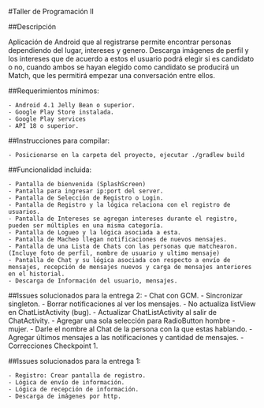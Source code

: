 #Taller de Programación II

##Descripción

Aplicación de Android que al registrarse permite encontrar personas dependiendo del lugar, intereses y genero. Descarga imágenes de perfil y los intereses que de acuerdo a estos el usuario podrá elegir si es candidato o no, cuando ambos se hayan elegido como candidato se producirá un Match, que les permitirá empezar una conversación entre ellos.

##Requerimientos mínimos:

	- Android 4.1 Jelly Bean o superior.
	- Google Play Store instalada.
	- Google Play services
	- API 18 o superior. 

##Instrucciones para compilar:
		
	- Posicionarse en la carpeta del proyecto, ejecutar ./gradlew build
	
##Funcionalidad incluida:
	
	- Pantalla de bienvenida (SplashScreen)
	- Pantalla para ingresar ip:port del server.
	- Pantalla de Selección de Registro o Login.
	- Pantalla de Registro y la lógica relaciona con el registro de usuarios.
	- Pantalla de Intereses se agregan intereses durante el registro, pueden ser múltiples en una misma categoría.
	- Pantalla de Logueo y la lógica asociada a esta.
	- Pantalla de Macheo llegan notificaciones de nuevos mensajes.
	- Pantalla de una Lista de Chats con las personas que matchearon. (Incluye foto de perfil, nombre de usuario y ultimo mensaje)
	- Pantalla de Chat y su lógica asociada con respecto a envío de mensajes, recepción de mensajes nuevos y carga de mensajes anteriores en el historial.
	- Descarga de Información del usuario, mensajes. 
	
##Issues solucionados para la entrega 2:
	- Chat con GCM.
	- Sincronizar singleton.
	- Borrar notificaciones al ver los mensajes.
	- No actualiza listView en ChatListActivity (bug).
	- Actualizar ChatListActivity al salir de ChatActivity. 
	- Agregar una sola selección para RadioButton hombre - mujer.
	- Darle el nombre al Chat de la persona con la que estas hablando.
	- Agregar últimos mensajes a las notificaciones y cantidad de mensajes. 
	- Correcciones Checkpoint 1.

##Issues solucionados para la entrega 1:

	- Registro: Crear pantalla de registro. 
	- Lógica de envío de información. 
	- Lógica de recepción de información. 
	- Descarga de imágenes por http. 




